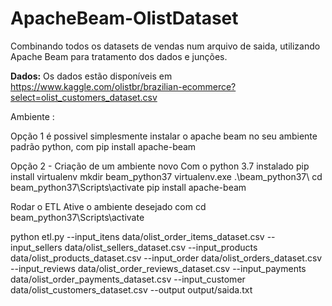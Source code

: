 # ApacheBeam-OlistDataset
Combinando todos os datasets de vendas num arquivo de saida, utilizando Apache Beam para tratamento dos dados e junções.

**Dados:**
Os dados estão disponíveis em https://www.kaggle.com/olistbr/brazilian-ecommerce?select=olist_customers_dataset.csv


Ambiente : 

Opção 1 
é possivel simplesmente instalar o apache beam no seu ambiente padrão python, com pip install apache-beam

Opção 2 - Criação de um ambiente novo
Com o python 3.7 instalado 
pip install virtualenv
mkdir beam_python37
virtualenv.exe .\beam_python37\ 
cd beam_python37\Scripts\activate
pip install apache-beam



Rodar o ETL
Ative o ambiente desejado com cd beam_python37\Scripts\activate

python etl.py --input_itens  data/olist_order_items_dataset.csv --input_sellers data/olist_sellers_dataset.csv --input_products data/olist_products_dataset.csv --input_order data/olist_orders_dataset.csv --input_reviews data/olist_order_reviews_dataset.csv --input_payments data/olist_order_payments_dataset.csv --input_customer data/olist_customers_dataset.csv --output output/saida.txt
